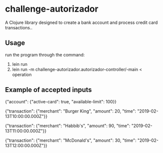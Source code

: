 # challenge-autorizador

A Clojure library designed to create a bank account and process credit card transactions..

## Usage

run the program through the command: 
1) lein run
2) lein run -m challenge-autorizador.autorizador-controller/-main < operation

## Example of accepted inputs

{"account": {"active-card": true, "available-limit": 100}}

{"transaction": {"merchant": "Burger King", "amount": 20, "time": "2019-02-13T10:00:00.000Z"}}

{"transaction": {"merchant": "Habbib's", "amount": 90, "time": "2019-02-13T11:00:00.000Z"}}

{"transaction": {"merchant": "McDonald's", "amount": 30, "time": "2019-02-13T12:00:00.000Z"}}
